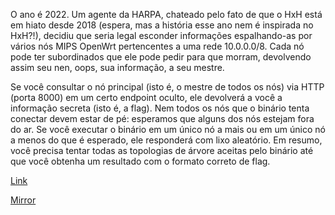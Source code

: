 
O ano é 2022. Um agente da HARPA, chateado pelo fato de que o HxH está em hiato desde 2018 (espera, mas a história esse ano nem é inspirada no HxH?!), decidiu que seria legal esconder informações espalhando-as por vários nós MIPS OpenWrt pertencentes a uma rede 10.0.0.0/8. Cada nó pode ter subordinados que ele pode pedir para que morram, devolvendo assim seu nen, oops, sua informação, a seu mestre.

Se você consultar o nó principal (isto é, o mestre de todos os nós) via HTTP (porta 8000) em um certo endpoint oculto, ele devolverá a você a informação secreta (isto é, a flag). Nem todos os nós que o binário tenta conectar devem estar de pé: esperamos que alguns dos nós estejam fora do ar. Se você executar o binário em um único nó a mais ou em um único nó a menos do que é esperado, ele responderá com lixo aleatório. Em resumo, você precisa tentar todas as topologias de árvore aceitas pelo binário até que você obtenha um resultado com o formato correto de flag.

[Link](https://cloud.ufscar.br:8080/v1/AUTH_c93b694078064b4f81afd2266a502511/static.pwn2win.party/inherit_the_stars_8c3dd7e3288863a86fe47b8ae4f6e54cf5f73159c0641a9f94c95d4f80528aed.tar.gz)

[Mirror](https://static.pwn2win.party/inherit_the_stars_8c3dd7e3288863a86fe47b8ae4f6e54cf5f73159c0641a9f94c95d4f80528aed.tar.gz)
